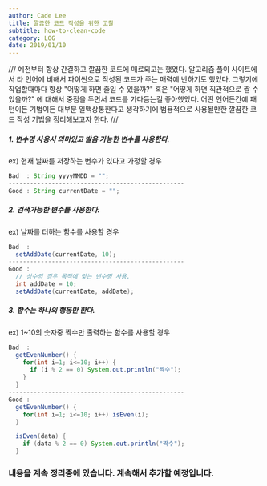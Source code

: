 ```yaml
---
author: Cade Lee
title: 깔끔한 코드 작성을 위한 고찰
subtitle: how-to-clean-code
category: LOG
date: 2019/01/10
---
```


///
예전부터 항상 간결하고 깔끔한 코드에 매료되고는 했었다. 알고리즘 풀이 사이트에서 타 언어에 비해서 파이썬으로 작성된 코드가 주는 매력에 반하기도 했었다. 그렇기에 작업할때마다 항상 "어떻게 하면 줄일 수 있을까?" 혹은 "어떻게 하면 직관적으로 짤 수 있을까?" 에 대해서 중점을 두면서 코드를 가다듬는걸 좋아했었다. 어떤 언어든간에 패턴이든 기법이든 대부분 일맥상통한다고 생각하기에 범용적으로 사용될만한 깔끔한 코드 작성 기법을 정리해보고자 한다.
///



##### 1. 변수명 사용시 의미있고 발음 가능한 변수를 사용한다.
ex) 현재 날짜를 저장하는 변수가 있다고 가정할 경우
```JAVA
Bad  : String yyyyMMDD = "";
-------------------------------------------------
Good : String currentDate = "";
```

##### 2. 검색가능한 변수를 사용한다.
ex) 날짜를 더하는 함수를 사용할 경우
```JAVA
Bad  :
  setAddDate(currentDate, 10);
-------------------------------------------------
Good :
  // 상수의 경우 목적에 맞는 변수명 사용.
  int addDate = 10;
  setAddDate(currentDate, addDate);
```

##### 3. 함수는 하나의 행동만 한다.
ex) 1~10의 숫자중 짝수만 출력하는 함수를 사용할 경우
```JAVA
Bad  :
  getEvenNumber() {
    for(int i=1; i<=10; i++) {
      if (i % 2 == 0) System.out.println("짝수");
    }
  }
-------------------------------------------------
Good :
  getEvenNumber() {
    for(int i=1; i<=10; i++) isEven(i);
  }

  isEven(data) {
    if (data % 2 == 0) System.out.println("짝수");
  }
```

### 내용을 계속 정리중에 있습니다. 계속해서 추가할 예정입니다.

